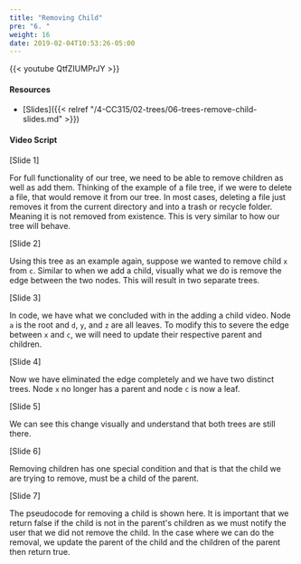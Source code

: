 ```yaml
---
title: "Removing Child"
pre: "6. "
weight: 16
date: 2019-02-04T10:53:26-05:00
---
```


{{< youtube QtfZIUMPrJY >}}

#### Resources
* [Slides]({{< relref "/4-CC315/02-trees/06-trees-remove-child-slides.md" >}})

#### Video Script

[Slide 1]

For full functionality of our tree, we need to be able to remove children as well as add them. Thinking of the example of a file tree, if we were to delete a file, that would remove it from our tree. In most cases, deleting a file just removes it from the current directory and into a trash or recycle folder. Meaning it is not removed from existence. This is very similar to how our tree will behave. 

[Slide 2]

Using this tree as an example again, suppose we wanted to remove child `x` from `c`. Similar to when we add a child, visually what we do is remove the edge between the two nodes. This will result in two separate trees.

[Slide 3]

In code, we have what we concluded with in the adding a child video. Node `a` is the root and `d`, `y`, and `z` are all leaves. To modify this to severe the edge between `x` and `c`, we will need to update their respective parent and children.

[Slide 4]

Now we have eliminated the edge completely and we have two distinct trees. Node `x` no longer has a parent and node `c` is now a leaf.

[Slide 5]

We can see this change visually and understand that both trees are still there. 

[Slide 6]

Removing children has one special condition and that is that the child we are trying to remove, must be a child of the parent. 

[Slide 7]

The pseudocode for removing a child is shown here. It is important that we return false if the child is not in the parent's children as we must notify the user that we did not remove the child. In the case where we can do the removal, we update the parent of the child and the children of the parent then return true. 